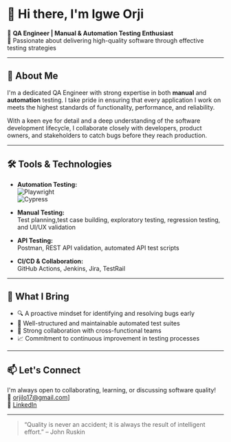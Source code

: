 # 👋 Hi there, I'm Igwe Orji

🎯 **QA Engineer | Manual & Automation Testing Enthusiast**  
🧪 Passionate about delivering high-quality software through effective testing strategies

---

## 💼 About Me

I'm a dedicated QA Engineer with strong expertise in both **manual** and **automation** testing. I take pride in ensuring that every application I work on meets the highest standards of functionality, performance, and reliability.

With a keen eye for detail and a deep understanding of the software development lifecycle, I collaborate closely with developers, product owners, and stakeholders to catch bugs before they reach production.

---

## 🛠️ Tools & Technologies

- **Automation Testing:**  
  ![Playwright](https://img.shields.io/badge/-Playwright-45b8d8?logo=playwright&logoColor=white)  
  ![Cypress](https://img.shields.io/badge/-Cypress-17202C?logo=cypress&logoColor=white)  

- **Manual Testing:**  
  Test planning,test case building, exploratory testing, regression testing, and UI/UX validation

- **API Testing:**  
  Postman, REST API validation, automated API test scripts

- **CI/CD & Collaboration:**  
  GitHub Actions, Jenkins, Jira, TestRail

---

## 🚀 What I Bring

- 🔍 A proactive mindset for identifying and resolving bugs early
- 🧪 Well-structured and maintainable automated test suites
- 🤝 Strong collaboration with cross-functional teams
- 📈 Commitment to continuous improvement in testing processes

---

## 📫 Let's Connect

I'm always open to collaborating, learning, or discussing software quality!  
📧 orjilo17@gmail.com]  
🔗 [LinkedIn]([https://www.linkedin.com/in/your-profile](https://www.linkedin.com/in/igwe-orji-384357164/))

---

> “Quality is never an accident; it is always the result of intelligent effort.” – John Ruskin

<!---
ojcarta-QA/ojcarta-QA is a ✨ special ✨ repository because its `README.md` (this file) appears on your GitHub profile.
You can click the Preview link to take a look at your changes.
--->

